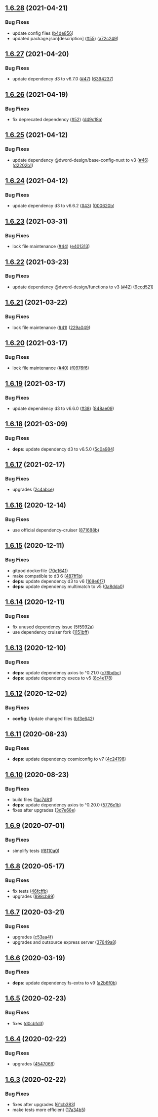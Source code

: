 ## [1.6.28](https://github.com/dword-design/depgraph/compare/v1.6.27...v1.6.28) (2021-04-21)


### Bug Fixes

* update config files ([b4de856](https://github.com/dword-design/depgraph/commit/b4de85625ede1e4c3d76ef08a5a2bd905c34fd55))
* updated package.json[description] ([#55](https://github.com/dword-design/depgraph/issues/55)) ([a72c249](https://github.com/dword-design/depgraph/commit/a72c2494c7be31ec7b3c14b195b569e04079b745))

## [1.6.27](https://github.com/dword-design/depgraph/compare/v1.6.26...v1.6.27) (2021-04-20)


### Bug Fixes

* update dependency d3 to v6.7.0 ([#47](https://github.com/dword-design/depgraph/issues/47)) ([6394237](https://github.com/dword-design/depgraph/commit/639423798fdedfa9e447efdffc1b236c5043e498))

## [1.6.26](https://github.com/dword-design/depgraph/compare/v1.6.25...v1.6.26) (2021-04-19)


### Bug Fixes

* fix deprecated dependency ([#52](https://github.com/dword-design/depgraph/issues/52)) ([d49c18a](https://github.com/dword-design/depgraph/commit/d49c18a4d852d88ac0d8144003c15c82a9d5e6d2))

## [1.6.25](https://github.com/dword-design/depgraph/compare/v1.6.24...v1.6.25) (2021-04-12)


### Bug Fixes

* update dependency @dword-design/base-config-nuxt to v3 ([#46](https://github.com/dword-design/depgraph/issues/46)) ([d2202b1](https://github.com/dword-design/depgraph/commit/d2202b1983def733e357873b2fc57bda1b6bf7e8))

## [1.6.24](https://github.com/dword-design/depgraph/compare/v1.6.23...v1.6.24) (2021-04-12)


### Bug Fixes

* update dependency d3 to v6.6.2 ([#43](https://github.com/dword-design/depgraph/issues/43)) ([000620b](https://github.com/dword-design/depgraph/commit/000620bd012c7b6d93cb769c9cac748b250fcdb8))

## [1.6.23](https://github.com/dword-design/depgraph/compare/v1.6.22...v1.6.23) (2021-03-31)


### Bug Fixes

* lock file maintenance ([#44](https://github.com/dword-design/depgraph/issues/44)) ([e401313](https://github.com/dword-design/depgraph/commit/e4013131f7319c0eb5f452c34515d18c6a25ac46))

## [1.6.22](https://github.com/dword-design/depgraph/compare/v1.6.21...v1.6.22) (2021-03-23)


### Bug Fixes

* update dependency @dword-design/functions to v3 ([#42](https://github.com/dword-design/depgraph/issues/42)) ([9ccd521](https://github.com/dword-design/depgraph/commit/9ccd52112a67a055a613fd6300675a6cda7f99d8))

## [1.6.21](https://github.com/dword-design/depgraph/compare/v1.6.20...v1.6.21) (2021-03-22)


### Bug Fixes

* lock file maintenance ([#41](https://github.com/dword-design/depgraph/issues/41)) ([229a049](https://github.com/dword-design/depgraph/commit/229a04927ada2361feea06e80598c9b6d22d90fb))

## [1.6.20](https://github.com/dword-design/depgraph/compare/v1.6.19...v1.6.20) (2021-03-17)


### Bug Fixes

* lock file maintenance ([#40](https://github.com/dword-design/depgraph/issues/40)) ([f0976f6](https://github.com/dword-design/depgraph/commit/f0976f6aad527bbf320fac083130a20e40f27ac4))

## [1.6.19](https://github.com/dword-design/depgraph/compare/v1.6.18...v1.6.19) (2021-03-17)


### Bug Fixes

* update dependency d3 to v6.6.0 ([#38](https://github.com/dword-design/depgraph/issues/38)) ([848ae09](https://github.com/dword-design/depgraph/commit/848ae098fdca0f55cb9d7b09e227a2ea8b8424fc))

## [1.6.18](https://github.com/dword-design/depgraph/compare/v1.6.17...v1.6.18) (2021-03-09)


### Bug Fixes

* **deps:** update dependency d3 to v6.5.0 ([5c0a984](https://github.com/dword-design/depgraph/commit/5c0a98474e205d1480dbe4f7cd39ffeea7aeb8a1))

## [1.6.17](https://github.com/dword-design/depgraph/compare/v1.6.16...v1.6.17) (2021-02-17)


### Bug Fixes

* upgrades ([2c4abce](https://github.com/dword-design/depgraph/commit/2c4abce3848e7b5c410877ac26a983e4a7f3c79a))

## [1.6.16](https://github.com/dword-design/depgraph/compare/v1.6.15...v1.6.16) (2020-12-14)


### Bug Fixes

* use official dependency-cruiser ([871688b](https://github.com/dword-design/depgraph/commit/871688b9023d29f4fa867a580b402e7c07359f20))

## [1.6.15](https://github.com/dword-design/depgraph/compare/v1.6.14...v1.6.15) (2020-12-11)


### Bug Fixes

* gitpod dockerfile ([70e1641](https://github.com/dword-design/depgraph/commit/70e1641155bb22d0ac8db34a0882414cd39a1b6f))
* make compatible to d3 6 ([487ff1b](https://github.com/dword-design/depgraph/commit/487ff1ba569697e17273a9b4344fd70215840e05))
* **deps:** update dependency d3 to v6 ([168e6f7](https://github.com/dword-design/depgraph/commit/168e6f7a01192891454ef8a528162d6bda53769e))
* **deps:** update dependency multimatch to v5 ([0a8dda0](https://github.com/dword-design/depgraph/commit/0a8dda0fcfda58aeea2d527947513499ce774a05))

## [1.6.14](https://github.com/dword-design/depgraph/compare/v1.6.13...v1.6.14) (2020-12-11)


### Bug Fixes

* fix unused dependency issue ([5f5992a](https://github.com/dword-design/depgraph/commit/5f5992a90e0efd58f2f96218139f2560947b5f0f))
* use dependency cruiser fork ([1151bff](https://github.com/dword-design/depgraph/commit/1151bff41e6672b09ecc506e7b1b412c7fc32cda))

## [1.6.13](https://github.com/dword-design/depgraph/compare/v1.6.12...v1.6.13) (2020-12-10)


### Bug Fixes

* **deps:** update dependency axios to ^0.21.0 ([c76bdbc](https://github.com/dword-design/depgraph/commit/c76bdbc97428d253b46eeba14e7f126bf17483c1))
* **deps:** update dependency execa to v5 ([8c4e178](https://github.com/dword-design/depgraph/commit/8c4e178c99025929ad1649b32d5ac7ed342b2ffa))

## [1.6.12](https://github.com/dword-design/depgraph/compare/v1.6.11...v1.6.12) (2020-12-02)


### Bug Fixes

* **config:** Update changed files ([bf3e642](https://github.com/dword-design/depgraph/commit/bf3e6425934d1aa9faa08cb64046247e0877e922))

## [1.6.11](https://github.com/dword-design/depgraph/compare/v1.6.10...v1.6.11) (2020-08-23)


### Bug Fixes

* **deps:** update dependency cosmiconfig to v7 ([4c24198](https://github.com/dword-design/depgraph/commit/4c241986cb7099f8ad9fb28fa4529af6fbbd9d09))

## [1.6.10](https://github.com/dword-design/depgraph/compare/v1.6.9...v1.6.10) (2020-08-23)


### Bug Fixes

* build files ([1ac7d81](https://github.com/dword-design/depgraph/commit/1ac7d81e02882a322f6e6f06877e042032586825))
* **deps:** update dependency axios to ^0.20.0 ([5776e1b](https://github.com/dword-design/depgraph/commit/5776e1b2d5e3e79d5c5c277850e531867c4fc57b))
* fixes after upgrades ([3d7e68e](https://github.com/dword-design/depgraph/commit/3d7e68e258aa01962488ff40a0a6cc0f57a27c88))

## [1.6.9](https://github.com/dword-design/depgraph/compare/v1.6.8...v1.6.9) (2020-07-01)


### Bug Fixes

* simplify tests ([f8110a0](https://github.com/dword-design/depgraph/commit/f8110a08881d7b5ea4aa3733b66e86b0262a9e8c))

## [1.6.8](https://github.com/dword-design/depgraph/compare/v1.6.7...v1.6.8) (2020-05-17)


### Bug Fixes

* fix tests ([46fcffb](https://github.com/dword-design/depgraph/commit/46fcffbc354ecc68bbf059eb243061518c6f23c8))
* upgrades ([898cb99](https://github.com/dword-design/depgraph/commit/898cb99ec2f6a0cfdd68695b1a65ce7de3569525))

## [1.6.7](https://github.com/dword-design/depgraph/compare/v1.6.6...v1.6.7) (2020-03-21)


### Bug Fixes

* upgrades ([c53aa4f](https://github.com/dword-design/depgraph/commit/c53aa4f4d614b3f4b50e48fcfa61d346e942bfbc))
* upgrades and outsource express server ([37649a8](https://github.com/dword-design/depgraph/commit/37649a8da7d4e838a63af9c49382e951c9b1c04a))

## [1.6.6](https://github.com/dword-design/depgraph/compare/v1.6.5...v1.6.6) (2020-03-19)


### Bug Fixes

* **deps:** update dependency fs-extra to v9 ([a2b6f0b](https://github.com/dword-design/depgraph/commit/a2b6f0b1cd94495dfdaa0f0894d32b831fe70c47))

## [1.6.5](https://github.com/dword-design/depgraph/compare/v1.6.4...v1.6.5) (2020-02-23)


### Bug Fixes

* fixes ([d0cbfd3](https://github.com/dword-design/depgraph/commit/d0cbfd3f5b97b53efdbd60b5de369b33c763de96))

## [1.6.4](https://github.com/dword-design/depgraph/compare/v1.6.3...v1.6.4) (2020-02-22)


### Bug Fixes

* upgrades ([4547066](https://github.com/dword-design/depgraph/commit/4547066056de88507afaae84d08f65d571c9f43b))

## [1.6.3](https://github.com/dword-design/depgraph/compare/v1.6.2...v1.6.3) (2020-02-22)


### Bug Fixes

* fixes after upgrades ([61cb383](https://github.com/dword-design/depgraph/commit/61cb383814eb88e1d6b7d9a12a270dc0f657bbbc))
* make tests more efficient ([17a34b5](https://github.com/dword-design/depgraph/commit/17a34b5edb9e25e6cf22c09c5fa133c3b280a48a))
